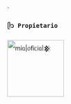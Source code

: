 . 

### **`ᥫ᭡ Propietario`**
<a
href="https://github.com/ittschinitaaa"><img src="https://github.com/ittschinitaaa.png" width="130" height="130" alt="
mі́ᥲ|᥆𝖿іᥴіᥲᥣ𒆜"/></a>
